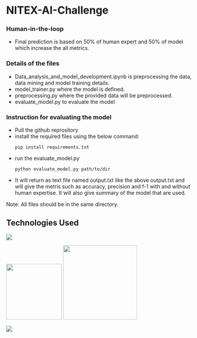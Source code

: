 # NITEX-AI-Challenge
### Human-in-the-loop
 - Final prediction is based on 50% of human expert and 50% of model which increase the all metrics.
### Details of the files
 -  Data_analysis_and_model_development.ipynb is preprocessing the data, data mining and model training details.
 -  model_trainer.py where the model is defined.
 -  preprocessing.py where the provided data will be preprocessed.
 -  evaluate_model.py to evaluate the model 
### Instruction for evaluating the model
 - Pull the github reprository
 - install the required files using the below command:
   ```
   pip install requirements.txt
   ```
 - run the evaluate_model.py
   ```
   python evaluate_model.py path/to/dir
   ```
 - It will return as text file named output.txt like the above output.txt and will give the metris such as accuracy, precision and f-1 with and without human expertise. It will also give summary of the model that are used.

Note: All files should be in the same directory.

## Technologies Used
![](https://forthebadge.com/images/badges/made-with-python.svg)

[<img target="_blank" src='https://avatars0.githubusercontent.com/u/15658638?v=3&s=100' width=150>](https://www.tensorflow.org/)
[<img target="_blank" src="https://keras.io/img/logo.png" width=200>](https://keras.io/)

[<img target="_blank" src="https://upload.wikimedia.org/wikipedia/commons/thumb/0/05/Scikit_learn_logo_small.svg/1200px-Scikit_learn_logo_small.svg.png">]()